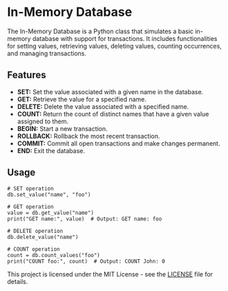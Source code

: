 # In-Memory Database

The In-Memory Database is a Python class that simulates a basic in-memory database with support for transactions. It includes functionalities for setting values, retrieving values, deleting values, counting occurrences, and managing transactions.

## Features

- **SET:** Set the value associated with a given name in the database.
- **GET:** Retrieve the value for a specified name.
- **DELETE:** Delete the value associated with a specified name.
- **COUNT:** Return the count of distinct names that have a given value assigned to them.
- **BEGIN:** Start a new transaction.
- **ROLLBACK:** Rollback the most recent transaction.
- **COMMIT:** Commit all open transactions and make changes permanent.
- **END:** Exit the database.

## Usage
    # SET operation
    db.set_value("name", "foo")
    
    # GET operation
    value = db.get_value("name")
    print("GET name:", value)  # Output: GET name: foo

    # DELETE operation
    db.delete_value("name")

    # COUNT operation
    count = db.count_values("foo")
    print("COUNT foo:", count)  # Output: COUNT John: 0

This project is licensed under the MIT License - see the [LICENSE](LICENSE) file for details.
